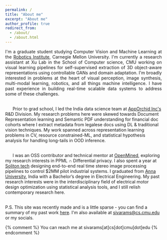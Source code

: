 ```yaml
---
permalink: /
title: "About me"
excerpt: "About me"
author_profile: true
redirect_from: 
  - /about/
  - /about.html
---
```


[comment]: <> (<t style="font-size:30px;"><b><t1 style="color:rgb&#40;139, 209, 212&#41;">Siva</t1>ramakrishnan Subramanian</b></t>)
[comment]: <> (<t style="font-size:30px;color:rgb&#40;139, 209, 212&#41;"><b>About me</b></t>)

<p align="justify">
I'm a graduate student studying Computer Vision and Machine Learning at the <a href="https://www.ri.cmu.edu">Robotics Institute</a>, Carnegie Mellon University. I'm currently a research assistant at Xu Lab in the School of Computer science, CMU working on visual learning pipelines for self-supervised extraction of 3D object-aware representations using controllable GANs and domain adaptation. I'm broadly interested in problems at the heart of visual perception, image synthesis, multi-modal learning, robotics, and all things machine intelligence. I have past experience in building real-time scalable data systems to address some of these challenges.
<br>
<br>
  
&nbsp;&nbsp;&nbsp;&nbsp;&nbsp;&nbsp;Prior to grad school, I led the India data science team at <a href="https://www.apporchid.com">AppOrchid Inc's</a> R&D Division. My research problems here were skewed towards Document Representation learning and Semantic PDF understanding for financial doc cohorts where I extract metadata from legalese docs using DL & traditional vision techniques. My work spanned across representation learning problems in CV, resource constrained-ML, and statistical hypothesis analysis for handling long-tails in OOD inference.
<br>
<br>

&nbsp;&nbsp;&nbsp;&nbsp;&nbsp;&nbsp;I was an OSS contributor and technical mentor at <a href="https://www.openmined.org">OpenMined</a>, exploring my research interests in PPML <strong>∩</strong> Differential privacy. I also spent a year at <a href="https://www.solitontech.com">Soliton tech</a> designing end-to-end real time stereo image processing pipelines to control $2MM pilot industrial systems. I graduated from <a href="https://www.annauniv.edu">Anna University</a>, India with a Bachelor’s degree in Electrical Engineering. My past research interests were in the interdisciplinary field of electrical motor design optimization using statistical analysis tools, and I still relish contemporary research here.
<br>
<br>

P.S. This site was recently made and is a little sparse - you can find a summary of my past work <a href="https://krishnansr.github.io/cv">here</a>. I'm also available at <a href="mailto:sivarams@cs.cmu.edu">sivarams@cs.cmu.edu</a> or my socials.

{% comment %}
You can reach me at sivarams[at]cs[dot]cmu[dot]edu
{% endcomment %}
</p>
